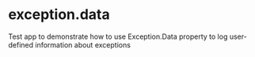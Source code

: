 # exception.data
Test app to demonstrate how to use Exception.Data property to log user-defined information about exceptions
